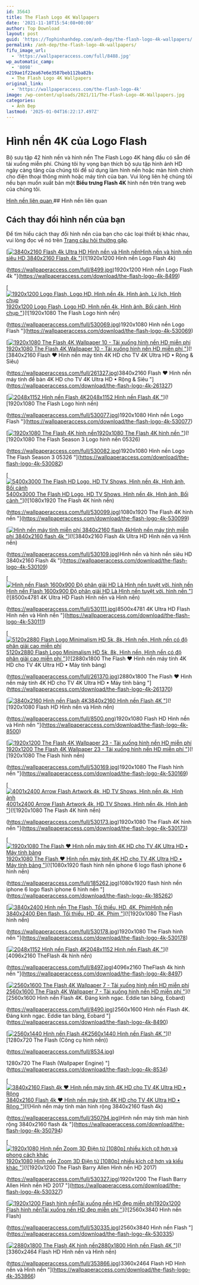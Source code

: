 ```yaml
---
id: 35643
title: The Flash Logo 4K Wallpapers
date: '2021-11-10T15:54:08+00:00'
author: Top Download
layout: post
guid: 'https://Tophinhanhdep.com/anh-dep/the-flash-logo-4k-wallpapers/'
permalink: /anh-dep/the-flash-logo-4k-wallpapers/
fifu_image_url:
  - 'https://wallpaperaccess.com/full/8488.jpg'
wp_automatic_camp:
  - '8098'
e219ae1f22ea67e6e3587beb112ba82b:
  - The Flash Logo 4K Wallpapers
original_link:
  - 'https://wallpaperaccess.com/the-flash-logo-4k'
image: /wp-content/uploads/2021/11/The-Flash-Logo-4K-Wallpapers.jpg
categories:
  - Ảnh Đẹp
lastmod: '2025-01-04T16:22:17.497Z'
---
```

# Hình nền 4K của Logo Flash

Bộ sưu tập 42 hình nền và hình nền The Flash Logo 4K hàng đầu có sẵn để tải xuống miễn phí. Chúng tôi hy vọng bạn thích bộ sưu tập hình ảnh HD ngày càng tăng của chúng tôi để sử dụng làm hình nền hoặc màn hình chính cho điện thoại thông minh hoặc máy tính của bạn. Vui lòng liên hệ chúng tôi nếu bạn muốn xuất bản một **Biểu trưng Flash 4K** hình nền trên trang web của chúng tôi.

[Hình nền liên quan ](#related) ## Hình nền liên quan

## Cách thay đổi hình nền của bạn

Để tìm hiểu cách thay đổi hình nền của bạn cho các loại thiết bị khác nhau, vui lòng đọc về nó trên [Trang câu hỏi thường gặp](https://tophinhanhdep.com/faq/).

  
[[![3840x2160 Flash 4k Ultra HD Hình nền và Hình nền](https://wallpaperaccess.com/full/8488.jpg)Hình nền và hình nền siêu HD 3840x2160 Flash 4k "](https://wallpaperaccess.com/download/the-flash-logo-4k-8488)](![1920x1200 Hình nền Logo Flash 4k)

(https://wallpaperaccess.com/full/8499.jpg)1920x1200 Hình nền Logo Flash 4k "](https://wallpaperaccess.com/download/the-flash-logo-4k-8499)

[[![1920x1200 Logo Flash, Logo HD, Hình nền 4k, Hình ảnh, Lý lịch, Hình chụp](https://wallpaperaccess.com/full/530067.jpg)1920x1200 Logo Flash, Logo HD, Hình nền 4k, Hình ảnh, Bối cảnh, Hình chụp "](https://wallpaperaccess.com/download/the-flash-logo-4k-530067)](![1920x1080 The Flash Logo hình nền)

(https://wallpaperaccess.com/full/530069.jpg)1920x1080 Hình nền Logo Flash "](https://wallpaperaccess.com/download/the-flash-logo-4k-530069)

[[![1920x1080 The Flash 4K Wallpaper 10 - Tải xuống hình nền HD miễn phí](https://wallpaperaccess.com/full/266953.jpg)1920x1080 The Flash 4K Wallpaper 10 - Tải xuống hình nền HD miễn phí "](https://wallpaperaccess.com/download/the-flash-logo-4k-266953)](![3840x2160 Flash ❤ Hình nền máy tính 4K HD cho TV 4K Ultra HD • Rộng & Siêu)

(https://wallpaperaccess.com/full/261327.jpg)3840x2160 Flash ❤ Hình nền máy tính để bàn 4K HD cho TV 4K Ultra HD • Rộng &amp; Siêu "](https://wallpaperaccess.com/download/the-flash-logo-4k-261327)

[[![2048x1152 Hình nền Flash 4K](https://wallpaperaccess.com/full/447069.jpg)2048x1152 Hình nền Flash 4K "](https://wallpaperaccess.com/download/the-flash-logo-4k-447069)](![1920x1080 The Flash Logo hình nền)

(https://wallpaperaccess.com/full/530077.jpg)1920x1080 Hình nền Logo Flash "](https://wallpaperaccess.com/download/the-flash-logo-4k-530077)

[[![1920x1080 The Flash 4K hình nền](https://wallpaperaccess.com/full/456062.jpg)1920x1080 The Flash 4K hình nền "](https://wallpaperaccess.com/download/the-flash-logo-4k-456062)](![1920x1080 The Flash Season 3 Logo hình nền 05326)

(https://wallpaperaccess.com/full/530082.jpg)1920x1080 Hình nền Logo The Flash Season 3 05326 "](https://wallpaperaccess.com/download/the-flash-logo-4k-530082)

[[![5400x3000 The Flash HD Logo, HD TV Shows, Hình nền 4k, Hình ảnh, Bối cảnh](https://wallpaperaccess.com/full/530087.jpg)5400x3000 The Flash HD Logo, HD TV Shows, Hình nền 4k, Hình ảnh, Bối cảnh "](https://wallpaperaccess.com/download/the-flash-logo-4k-530087)](![1080x1920 The Flash 4K hình nền)

(https://wallpaperaccess.com/full/530099.jpg)1080x1920 The Flash 4K hình nền "](https://wallpaperaccess.com/download/the-flash-logo-4k-530099)

[[![Hình nền máy tính miễn phí 3840x2160 flash 4k](https://wallpaperaccess.com/full/530104.jpg)Hình nền máy tính miễn phí 3840x2160 flash 4k "](https://wallpaperaccess.com/download/the-flash-logo-4k-530104)](![3840x2160 Flash 4k Ultra HD Hình nền và Hình nền)

(https://wallpaperaccess.com/full/530109.jpg)Hình nền và hình nền siêu HD 3840x2160 Flash 4k "](https://wallpaperaccess.com/download/the-flash-logo-4k-530109)

[[![Hình nền Flash 1600x900 Độ phân giải HD Là Hình nền tuyệt vời.  hình nền](https://wallpaperaccess.com/full/137389.jpg)Hình nền Flash 1600x900 Độ phân giải HD Là Hình nền tuyệt vời. hình nền "](https://wallpaperaccess.com/download/the-flash-logo-4k-137389)](![8500x4781 4K Ultra HD Flash Hình nền và Hình nền)

(https://wallpaperaccess.com/full/530111.jpg)8500x4781 4K Ultra HD Flash Hình nền và Hình nền "](https://wallpaperaccess.com/download/the-flash-logo-4k-530111)

[[![5120x2880 Flash Logo Minimalism HD 5k, 8k, Hình nền, Hình nền có độ phân giải cao miễn phí](https://wallpaperaccess.com/full/530113.jpg)5120x2880 Flash Logo Minimalism HD 5k, 8k, Hình nền, Hình nền có độ phân giải cao miễn phí "](https://wallpaperaccess.com/download/the-flash-logo-4k-530113)](![2880x1800 The Flash ❤ Hình nền máy tính 4K HD cho TV 4K Ultra HD • Máy tính bảng)

(https://wallpaperaccess.com/full/261370.jpg)2880x1800 The Flash ❤ Hình nền máy tính 4K HD cho TV 4K Ultra HD • Máy tính bảng "](https://wallpaperaccess.com/download/the-flash-logo-4k-261370)

[[![3840x2160 Hình nền Flash 4K](https://wallpaperaccess.com/full/8483.jpg)3840x2160 Hình nền Flash 4K "](https://wallpaperaccess.com/download/the-flash-logo-4k-8483)](![1920x1080 Flash HD Hình nền và Hình nền)

(https://wallpaperaccess.com/full/8500.png)1920x1080 Flash HD Hình nền và Hình nền "](https://wallpaperaccess.com/download/the-flash-logo-4k-8500)

[[![1920x1200 The Flash 4K Wallpaper 23 - Tải xuống hình nền HD miễn phí](https://wallpaperaccess.com/full/530167.jpg)1920x1200 The Flash 4K Wallpaper 23 - Tải xuống hình nền HD miễn phí "](https://wallpaperaccess.com/download/the-flash-logo-4k-530167)](![1920x1080 The Flash hình nền)

(https://wallpaperaccess.com/full/530169.jpg)1920x1080 The Flash hình nền "](https://wallpaperaccess.com/download/the-flash-logo-4k-530169)

[[![4001x2400 Arrow Flash Artwork 4k, HD TV Shows, Hình nền 4k, Hình ảnh](https://wallpaperaccess.com/full/8491.jpg)4001x2400 Arrow Flash Artwork 4k, HD TV Shows, Hình nền 4k, Hình ảnh "](https://wallpaperaccess.com/download/the-flash-logo-4k-8491)](![1920x1080 The Flash 4K hình nền)

(https://wallpaperaccess.com/full/530173.jpg)1920x1080 The Flash 4K hình nền "](https://wallpaperaccess.com/download/the-flash-logo-4k-530173)

[[![1920x1080 The Flash ❤ Hình nền máy tính 4K HD cho TV 4K Ultra HD • Máy tính bảng](https://wallpaperaccess.com/full/8504.jpg)1920x1080 The Flash ❤ Hình nền máy tính 4K HD cho TV 4K Ultra HD • Máy tính bảng "](https://wallpaperaccess.com/download/the-flash-logo-4k-8504)](![1080x1920 flash hình nền iphone 6 logo flash iphone 6 hình nền)

(https://wallpaperaccess.com/full/185262.jpg)1080x1920 flash hình nền iphone 6 logo flash iphone 6 hình nền "](https://wallpaperaccess.com/download/the-flash-logo-4k-185262)

[[![3840x2400 Hình nền The Flash, Tối thiểu, HD, 4K, Phim](https://wallpaperaccess.com/full/8505.jpg)Hình nền 3840x2400 Đèn flash, Tối thiểu, HD, 4K, Phim "](https://wallpaperaccess.com/download/the-flash-logo-4k-8505)](![1920x1080 The Flash hình nền)

(https://wallpaperaccess.com/full/530178.jpg)1920x1080 The Flash hình nền "](https://wallpaperaccess.com/download/the-flash-logo-4k-530178)

[[![2048x1152 Hình nền Flash 4K](https://wallpaperaccess.com/full/353791.jpg)2048x1152 Hình nền Flash 4K "](https://wallpaperaccess.com/download/the-flash-logo-4k-353791)](![4096x2160 TheFlash 4k hình nền)

(https://wallpaperaccess.com/full/8497.jpg)4096x2160 TheFlash 4k hình nền "](https://wallpaperaccess.com/download/the-flash-logo-4k-8497)

[[![2560x1600 The Flash 4K Wallpaper 7 - Tải xuống hình nền HD miễn phí](https://wallpaperaccess.com/full/530182.jpg)2560x1600 The Flash 4K Wallpaper 7 - Tải xuống hình nền HD miễn phí "](https://wallpaperaccess.com/download/the-flash-logo-4k-530182)](![2560x1600 Hình nền Flash 4K.  Đáng kinh ngạc.  Eddie tan băng, Eobard)

(https://wallpaperaccess.com/full/8490.jpg)2560x1600 Hình nền Flash 4K. Đáng kinh ngạc. Eddie tan băng, Eobard "](https://wallpaperaccess.com/download/the-flash-logo-4k-8490)

[[![2560x1440 Hình nền Flash 4K](https://wallpaperaccess.com/full/530187.jpg)2560x1440 Hình nền Flash 4K "](https://wallpaperaccess.com/download/the-flash-logo-4k-530187)](![1280x720 The Flash (Công cụ hình nền))

(https://wallpaperaccess.com/full/8534.jpg)

1280x720 The Flash (Wallpaper Engine) "](https://wallpaperaccess.com/download/the-flash-logo-4k-8534)

[[![3840x2160 Flash 4k ❤ Hình nền máy tính 4K HD cho TV 4K Ultra HD • Rộng](https://wallpaperaccess.com/full/530319.jpg)3840x2160 Flash 4k ❤ Hình nền máy tính 4K HD cho TV 4K Ultra HD • Rộng "](https://wallpaperaccess.com/download/the-flash-logo-4k-530319)](![Hình nền máy tính màn hình rộng 3840x2160 flash 4k)

(https://wallpaperaccess.com/full/350794.jpg)Hình nền máy tính màn hình rộng 3840x2160 flash 4k "](https://wallpaperaccess.com/download/the-flash-logo-4k-350794)

[[![1920x1080 Hình nền Zoom 3D Điện tử [1080p] nhiều kích cỡ hơn và phong cách khác](https://wallpaperaccess.com/full/137406.jpg)1920x1080 Hình nền Zoom 3D Điện tử \[1080p\] nhiều kích cỡ hơn và kiểu khác "](https://wallpaperaccess.com/download/the-flash-logo-4k-137406)](![1920x1200 The Flash Barry Allen Hình nền HD 2017)

(https://wallpaperaccess.com/full/530327.jpg)1920x1200 The Flash Barry Allen Hình nền HD 2017 "](https://wallpaperaccess.com/download/the-flash-logo-4k-530327)

[[![1920x1200 Flash hình nềnTải xuống nền HD đẹp miễn phí](https://wallpaperaccess.com/full/353842.jpg)1920x1200 Flash hình nềnTải xuống nền HD đẹp miễn phí "](https://wallpaperaccess.com/download/the-flash-logo-4k-353842)](![2560x3840 Hình nền Flash)

(https://wallpaperaccess.com/full/530335.jpg)2560x3840 Hình nền Flash "](https://wallpaperaccess.com/download/the-flash-logo-4k-530335)

[[![2880x1800 The Flash 4K hình nền](https://wallpaperaccess.com/full/530337.jpg)2880x1800 Hình nền Flash 4K "](https://wallpaperaccess.com/download/the-flash-logo-4k-530337)](![3360x2464 Flash HD Hình nền và Hình nền)

(https://wallpaperaccess.com/full/353866.jpg)3360x2464 Flash HD Hình nền và Hình nền "](https://wallpaperaccess.com/download/the-flash-logo-4k-353866)
